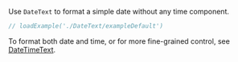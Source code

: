 Use `DateText` to format a simple date without any time component.

```jsx
// loadExample('./DateText/exampleDefault')
```

To format both date and time, or for more fine-grained control, see [DateTimeText](#datetimetext).
